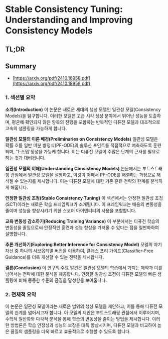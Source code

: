 # Stable Consistency Tuning: Understanding and Improving Consistency Models
## TL;DR
## Summary
- [https://arxiv.org/pdf/2410.18958.pdf](https://arxiv.org/pdf/2410.18958.pdf)

### 1. 섹션별 요약

**소개(Introduction)**
이 논문은 새로운 세대의 생성 모델인 일관성 모델(Consistency Models)을 탐구합니다. 이러한 모델은 고급 시각 생성 분야에서 뛰어난 성능을 도출하며, 평균해 확인되지 않은 항목의 진행을 포함하는 반복적인 디퓨전 모델과 대조적으로 고속의 샘플링을 가능하게 합니다.

**일관성 모델의 이론 배경(Preliminaries on Consistency Models)**
일관성 모델은 확률 흐름 일반 미분 방정식(PF-ODE)의 솔루션 포인트를 직접적으로 예측하도록 훈련되며, '1-스텝'생성을 가능케 합니다. 이는 디퓨전 모델이 수많은 단계의 근사를 필요로 하는 것과 대비됩니다.

**일관성 모델의 이해(Understanding Consistency Models)**
논문에서는 부트스트래핑 관점에서 일관성 모델을 설명하고, 이것이 어째서 PF-ODE를 해결하는 과정으로 해석될 수 있는지를 제시합니다. 이는 디퓨전 모델에 대한 기존 훈련 전략의 한계를 분석하게 해줍니다.

**안정한 일관성 조정(Stable Consistency Tuning)**
이 섹션에서는 안정한 일관성 조정(SCT)이라는 새로운 학습 프레임워크가 소개됩니다. 이 프레임워크는 배움의 변동성을 줄이며 성능을 향상시키기 위한 스코어 아이덴티티의 사용을 포함합니다.

**교육 변동성 감소하기(Reducing Training Variance)**
이 부분에서는 디퓨전 학습의 변동성을 줄임으로써 안정적인 훈련과 성능 향상을 가져올 수 있다는 점을 일반화하여 설명합니다.

**추론 개선하기(Exploring Better Inference for Consistency Model)**
모델의 자기 자신 중 하나의 서브옵티멀 버전을 이용하여, 클래스 프리 가이드(Classifier-Free Guidance)를 더욱 개선할 수 있는 전략을 제시합니다.

**결론(Conclusion)**
이 연구의 주요 발견은 일관성 모델의 학습에서 가지는 제약과 이를 넘어서는 전략에 대한 분석을 제공합니다. 안정한 일관성 조정이 디퓨전 모델의 빠른 샘플링에 비해 동등한 수준의 품질을 달성함을 보여줍니다.

### 2. 전체적 요약

이 논문은 일관성 모델이라는 새로운 범위의 생성 모델을 제안하고, 이를 통해 디퓨전 모델의 한계를 넘어서고자 합니다. 이 모델의 제안은 부트스트래핑 관점에서 이루어지며, 수학적 일반화와 다각적 분석을 통해 학습의 변동성을 줄이는 방법을 제시합니다. 이러한 방법론은 학습 안정성과 성능의 보장을 대폭 향상시키며, 디퓨전 모델과 비교하여 높은 품질의 샘플링을 더욱 빠르고 효율적으로 수행할 수 있도록 합니다.